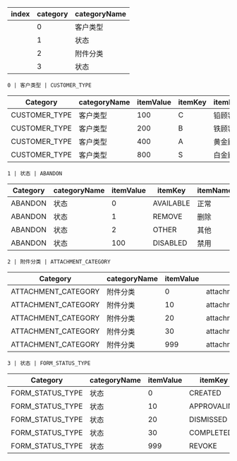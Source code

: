 |index | category | categoryName|
|------|----------|-------------|
    |0| 客户类型 | CUSTOMER_TYPE |
    |1| 状态 | ABANDON |
    |2| 附件分类 | ATTACHMENT_CATEGORY |
    |3| 状态 | FORM_STATUS_TYPE |



    0 | 客户类型 | CUSTOMER_TYPE

| Category | categoryName | itemValue | itemKey | itemName | itemSeq |
|----------------------|--------------|-----------|---------|------|---------|
|CUSTOMER_TYPE|客户类型|100|C|铅顾客|100|
|CUSTOMER_TYPE|客户类型|200|B|铁顾客|200|
|CUSTOMER_TYPE|客户类型|400|A|黄金顾客|400|
|CUSTOMER_TYPE|客户类型|800|S|白金顾客|800|


    1 | 状态 | ABANDON

| Category | categoryName | itemValue | itemKey | itemName | itemSeq |
|----------------------|--------------|-----------|---------|------|---------|
|ABANDON|状态|0|AVAILABLE|正常|0|
|ABANDON|状态|1|REMOVE|删除|1|
|ABANDON|状态|2|OTHER|其他|2|
|ABANDON|状态|100|DISABLED |禁用|100|


    2 | 附件分类 | ATTACHMENT_CATEGORY

| Category | categoryName | itemValue | itemKey | itemName | itemSeq |
|----------------------|--------------|-----------|---------|------|---------|
|ATTACHMENT_CATEGORY|附件分类|0|attachment_avatar|头像|0|
|ATTACHMENT_CATEGORY|附件分类|10|attachment_document|文档系统|10|
|ATTACHMENT_CATEGORY|附件分类|20|attachment_attachment|附件|30|
|ATTACHMENT_CATEGORY|附件分类|30|attachment_template|模板|30|
|ATTACHMENT_CATEGORY|附件分类|999|attachment_other|其他|999|


    3 | 状态 | FORM_STATUS_TYPE

| Category | categoryName | itemValue | itemKey | itemName | itemSeq |
|----------------------|--------------|-----------|---------|------|---------|
|FORM_STATUS_TYPE|状态|0|CREATED|待提交|0|
|FORM_STATUS_TYPE|状态|10|APPROVALING|审批中|10|
|FORM_STATUS_TYPE|状态|20|DISMISSED|被驳回|20|
|FORM_STATUS_TYPE|状态|30|COMPLETED|已完成|30|
|FORM_STATUS_TYPE|状态|999|REVOKE |撤销|999|






